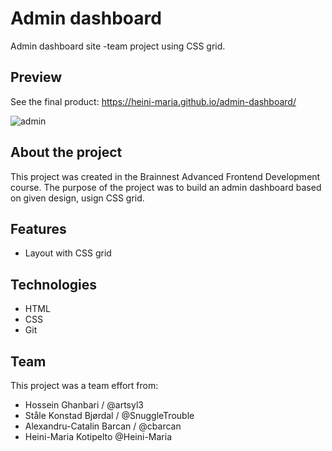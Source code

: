 # Admin dashboard

Admin dashboard site -team project using CSS grid. 

## Preview

See the final product: https://heini-maria.github.io/admin-dashboard/

![admin](https://user-images.githubusercontent.com/115211431/216787920-80281445-507a-4416-a624-1d5f848baf96.png)

## About the project

This project was created in the Brainnest Advanced Frontend Development course. The purpose of the project was to build an admin dashboard based on given design, usign CSS grid.

## Features

* Layout with CSS grid

## Technologies

* HTML
* CSS
* Git

## Team

This project was a team effort from:

 * Hossein Ghanbari  / @artsyl3 
 * Ståle Konstad Bjørdal / @SnuggleTrouble 
 * Alexandru-Catalin Barcan / @cbarcan 
 * Heini-Maria Kotipelto @Heini-Maria
